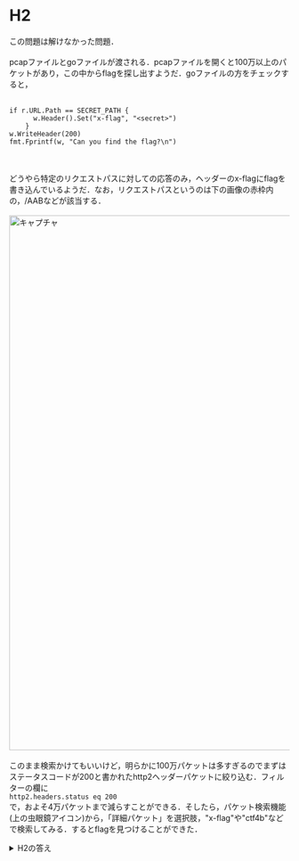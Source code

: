 # H2
この問題は解けなかった問題．<br><br>
pcapファイルとgoファイルが渡される．pcapファイルを開くと100万以上のパケットがあり，この中からflagを探し出すようだ．goファイルの方をチェックすると，<br><br>
```
if r.URL.Path == SECRET_PATH {
      w.Header().Set("x-flag", "<secret>")
    }
w.WriteHeader(200)
fmt.Fprintf(w, "Can you find the flag?\n")
```
<br><br>
どうやら特定のリクエストパスに対しての応答のみ，ヘッダーのx-flagにflagを書き込んでいるようだ．なお，リクエストパスというのは下の画像の赤枠内の，/AABなどが該当する．<br><br>
<img width="960" alt="キャプチャ" src="https://user-images.githubusercontent.com/64766627/172322572-3c4f4b18-aea9-43e9-afab-ee594c8b31f7.png"><br><br>
このまま検索かけてもいいけど，明らかに100万パケットは多すぎるのでまずはステータスコードが200と書かれたhttp2ヘッダーパケットに絞り込む．フィルターの欄に<br>
`http2.headers.status eq 200`<br>
で，およそ4万パケットまで減らすことができる．そしたら，パケット検索機能(上の虫眼鏡アイコン)から，「詳細パケット」を選択肢，"x-flag"や"ctf4b"などで検索してみる．するとflagを見つけることができた．

<details>
<summary>H2の答え</summary>
ctf4b{http2_uses_HPACK_and_huffm4n_c0ding}<br><br>
<img width="960" alt="キャプチャ" src="https://user-images.githubusercontent.com/64766627/172766688-354842c6-103a-46fc-bd87-969eecaf7471.png">
</details>